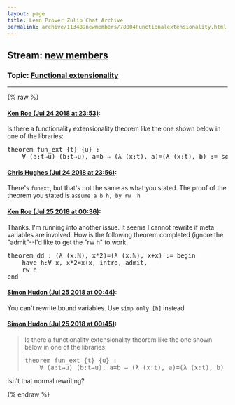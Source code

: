 ```yaml
---
layout: page
title: Lean Prover Zulip Chat Archive 
permalink: archive/113489newmembers/78004Functionalextensionality.html
---
```


## Stream: [new members](index.html)
### Topic: [Functional extensionality](78004Functionalextensionality.html)

---


{% raw %}
#### [ Ken Roe (Jul 24 2018 at 23:53)](https://leanprover.zulipchat.com/#narrow/stream/113489-new%20members/topic/Functional%20extensionality/near/130240450):
<p>Is there a functionality extensionality theorem like the one shown below in one of the libraries:</p>
<div class="codehilite"><pre><span></span><span class="kn">theorem</span> <span class="n">fun_ext</span> <span class="o">{</span><span class="n">t</span><span class="o">}</span> <span class="o">{</span><span class="n">u</span><span class="o">}</span> <span class="o">:</span>
    <span class="bp">∀</span> <span class="o">(</span><span class="n">a</span><span class="o">:</span><span class="n">t</span><span class="bp">→</span><span class="n">u</span><span class="o">)</span> <span class="o">(</span><span class="n">b</span><span class="o">:</span><span class="n">t</span><span class="bp">→</span><span class="n">u</span><span class="o">),</span> <span class="n">a</span><span class="bp">=</span><span class="n">b</span> <span class="bp">→</span> <span class="o">(</span><span class="bp">λ</span> <span class="o">(</span><span class="n">x</span><span class="o">:</span><span class="n">t</span><span class="o">),</span> <span class="n">a</span><span class="o">)</span><span class="bp">=</span><span class="o">(</span><span class="bp">λ</span> <span class="o">(</span><span class="n">x</span><span class="o">:</span><span class="n">t</span><span class="o">),</span> <span class="n">b</span><span class="o">)</span> <span class="o">:=</span> <span class="n">sorry</span><span class="bp">.</span>
</pre></div>

#### [ Chris Hughes (Jul 24 2018 at 23:56)](https://leanprover.zulipchat.com/#narrow/stream/113489-new%20members/topic/Functional%20extensionality/near/130240630):
<p>There's <code>funext</code>, but that's not the same as what you stated. The proof of the theorem you stated is <code>assume a b h, by rw  h</code></p>

#### [ Ken Roe (Jul 25 2018 at 00:36)](https://leanprover.zulipchat.com/#narrow/stream/113489-new%20members/topic/Functional%20extensionality/near/130242691):
<p>Thanks.  I'm running into another issue.  It seems I cannot rewrite if meta variables are involved.  How is the following theorem completed (ignore the "admit"--I'd like to get the "rw h" to work.</p>
<div class="codehilite"><pre><span></span><span class="kn">theorem</span> <span class="n">dd</span> <span class="o">:</span> <span class="o">(</span><span class="bp">λ</span> <span class="o">(</span><span class="n">x</span><span class="o">:</span><span class="bp">ℕ</span><span class="o">),</span> <span class="n">x</span><span class="bp">*</span><span class="mi">2</span><span class="o">)</span><span class="bp">=</span><span class="o">(</span><span class="bp">λ</span> <span class="o">(</span><span class="n">x</span><span class="o">:</span><span class="bp">ℕ</span><span class="o">),</span> <span class="n">x</span><span class="bp">+</span><span class="n">x</span><span class="o">)</span> <span class="o">:=</span> <span class="k">begin</span>
    <span class="k">have</span> <span class="n">h</span><span class="o">:</span><span class="bp">∀</span> <span class="n">x</span><span class="o">,</span> <span class="n">x</span><span class="bp">*</span><span class="mi">2</span><span class="bp">=</span><span class="n">x</span><span class="bp">+</span><span class="n">x</span><span class="o">,</span> <span class="n">intro</span><span class="o">,</span> <span class="n">admit</span><span class="o">,</span>
    <span class="n">rw</span> <span class="n">h</span>
<span class="kn">end</span>
</pre></div>

#### [ Simon Hudon (Jul 25 2018 at 00:44)](https://leanprover.zulipchat.com/#narrow/stream/113489-new%20members/topic/Functional%20extensionality/near/130242967):
<p>You can't rewrite bound variables. Use <code>simp only [h]</code> instead</p>

#### [ Simon Hudon (Jul 25 2018 at 00:45)](https://leanprover.zulipchat.com/#narrow/stream/113489-new%20members/topic/Functional%20extensionality/near/130243044):
<blockquote>
<p>Is there a functionality extensionality theorem like the one shown below in one of the libraries:</p>
<div class="codehilite"><pre><span></span><span class="kn">theorem</span> <span class="n">fun_ext</span> <span class="o">{</span><span class="n">t</span><span class="o">}</span> <span class="o">{</span><span class="n">u</span><span class="o">}</span> <span class="o">:</span>
    <span class="bp">∀</span> <span class="o">(</span><span class="n">a</span><span class="o">:</span><span class="n">t</span><span class="bp">→</span><span class="n">u</span><span class="o">)</span> <span class="o">(</span><span class="n">b</span><span class="o">:</span><span class="n">t</span><span class="bp">→</span><span class="n">u</span><span class="o">),</span> <span class="n">a</span><span class="bp">=</span><span class="n">b</span> <span class="bp">→</span> <span class="o">(</span><span class="bp">λ</span> <span class="o">(</span><span class="n">x</span><span class="o">:</span><span class="n">t</span><span class="o">),</span> <span class="n">a</span><span class="o">)</span><span class="bp">=</span><span class="o">(</span><span class="bp">λ</span> <span class="o">(</span><span class="n">x</span><span class="o">:</span><span class="n">t</span><span class="o">),</span> <span class="n">b</span><span class="o">)</span> <span class="o">:=</span> <span class="n">sorry</span>
</pre></div>


</blockquote>
<p>Isn't that normal rewriting?</p>


{% endraw %}
